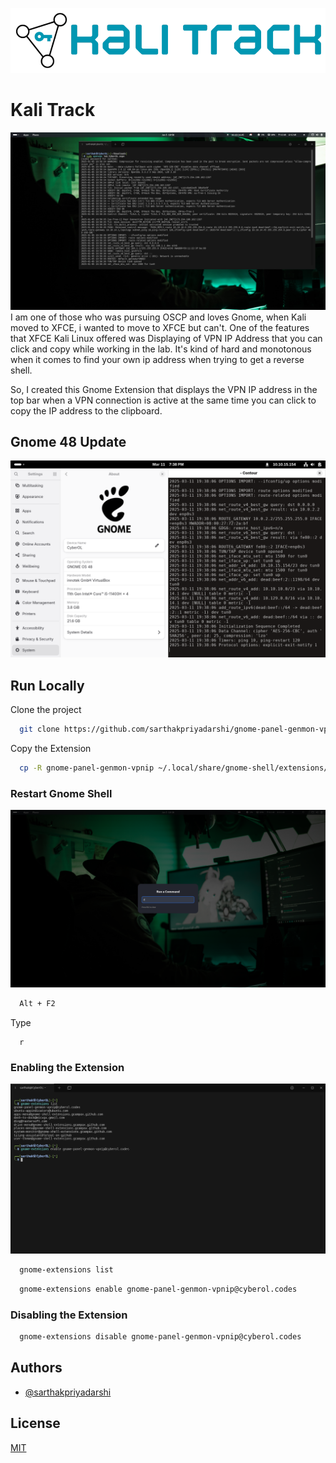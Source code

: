
![Logo](https://github.com/sarthakpriyadarshi/gnome-panel-genmon-vpnip/blob/master/images/Kali%20Track.png?raw=true)


# Kali Track
![App Screenshot](https://github.com/sarthakpriyadarshi/gnome-panel-genmon-vpnip/blob/master/images/ip%20display.png?raw=true)
I am one of those who was pursuing OSCP and loves Gnome, when Kali moved to XFCE, i wanted to move to XFCE but can't. One of the features that XFCE Kali Linux offered was Displaying of VPN IP Address that you can click and copy while working in the lab. It's kind of hard and monotonous when it comes to find your own ip address when trying to get a reverse shell.

So, I created this Gnome Extension that displays the VPN IP address in the top bar when a VPN connection is active at the same time you can click to copy the IP address to the clipboard. 

## Gnome 48 Update

![Gnome 48 Update](https://github.com/sarthakpriyadarshi/gnome-panel-genmon-vpnip/blob/master/images/Gnome%2048.png?raw=true)

## Run Locally

Clone the project

```bash
  git clone https://github.com/sarthakpriyadarshi/gnome-panel-genmon-vpnip
```

Copy the Extension

```bash
  cp -R gnome-panel-genmon-vpnip ~/.local/share/gnome-shell/extensions/top-panel-genmon-vpnip@cyberol.codes
```

### Restart Gnome Shell

![Restart Gnome Shell](https://github.com/sarthakpriyadarshi/gnome-panel-genmon-vpnip/blob/master/images/restart%20gnome-shell.png?raw=true)

```bash
  Alt + F2
```
Type

```
  r
```

### Enabling the Extension

![Enabling Extension](https://github.com/sarthakpriyadarshi/gnome-panel-genmon-vpnip/blob/master/images/enable.png?raw=true)

```bash
  gnome-extensions list
```

```bash
  gnome-extensions enable gnome-panel-genmon-vpnip@cyberol.codes
```

### Disabling the Extension

```bash
  gnome-extensions disable gnome-panel-genmon-vpnip@cyberol.codes
```
## Authors

- [@sarthakpriyadarshi](https://www.github.com/sarthakpriyadarshi)


## License

[MIT](https://github.com/sarthakpriyadarshi/gnome-panel-genmon-vpnip/blob/master/LICENSE)
